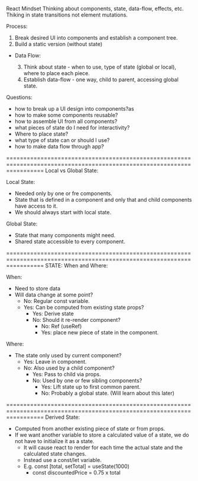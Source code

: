 React Mindset
Thinking about components, state, data-flow, effects, etc.
Thiking in state transitions not element mutations.

Process:

1. Break desired UI into components and establish a component tree.
2. Build a static version (without state)

-   Data Flow:

    3. Think about state - when to use, type of state (global or local), where to place each piece.
    4. Establish data-flow - one way, child to parent, accessing global state.

Questions:

-   how to break up a UI design into components?as
-   how to make some components reusable?
-   how to assemble UI from all components?
-   what pieces of state do I need for interactivity?
-   Where to place state?
-   what type of state can or should I use?
-   how to make data flow through app?

=======================================================================================================================
Local vs Global State:

Local State:

-   Needed only by one or fre components.
-   State that is defined in a component and only that and child components have access to it.
-   We should always start with local state.

Global State:

-   State that many components might need.
-   Shared state accessible to every component.

=======================================================================================================================
STATE: When and Where:

When:

-   Need to store data
-   Will data change at some point?
    -   No: Regular const variable.
    -   Yes: Can be computed from existing state props?
        -   Yes: Derive state
        -   No: Should it re-render component?
            -   No: Ref (useRef)
            -   Yes: place new piece of state in the component.

Where:

-   The state only used by current component?
    -   Yes: Leave in component.
    -   No: Also used by a child component?
        -   Yes: Pass to child via props.
        -   No: Used by one or few sibling components?
            -   Yes: Lift state up to first common parent.
            -   No: Probably a global state. (Will learn about this later)

=======================================================================================================================
Derived State:

-   Computed from another existing piece of state or from props.
-   If we want another variable to store a calculated value of a state, we do not have to initialize it as a state.
    -   It will cause react to render for each time the actual state and the calculated state changes.
    -   Instead use a const/let variable.
    -   E.g. const [total, setTotal] = useState(1000)
        -   const discountedPrice = 0.75 x total
